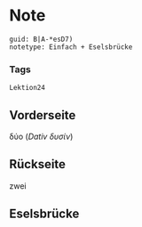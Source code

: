 # Note
```
guid: B|A-*esD7)
notetype: Einfach + Eselsbrücke
```

### Tags
```
Lektion24
```

## Vorderseite
δύο (<i>Dativ δυσίν</i>)

## Rückseite
zwei 

## Eselsbrücke

